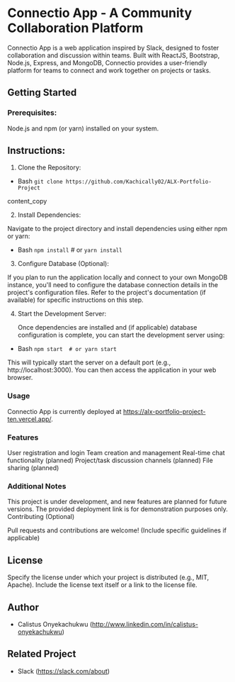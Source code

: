 # Connectio App - A Community Collaboration Platform
   Connectio App is a web application inspired by Slack, designed to foster collaboration and discussion within teams. Built with ReactJS, Bootstrap, Node.js, Express, and MongoDB, Connectio provides a user-friendly platform for teams to connect and work together on projects or tasks.

## Getting Started

### Prerequisites:

Node.js and npm (or yarn) installed on your system.
## Instructions:

1. Clone the Repository:

- Bash
`git clone https://github.com/Kachically02/ALX-Portfolio-Project`

content_copy

2. Install Dependencies:

Navigate to the project directory and install dependencies using either npm or yarn:

- Bash
`npm install`  # or `yarn install`


3. Configure Database (Optional):

  If you plan to run the application locally and connect to your own MongoDB instance, you'll need to configure the database connection details in the project's configuration files. Refer to the project's documentation (if available) for specific instructions on this step.

4. Start the Development Server:

   Once dependencies are installed and (if applicable) database configuration is complete, you can start the development server using:

- Bash
  `npm start  # or yarn start`

This will typically start the server on a default port (e.g., http://localhost:3000). You can then access the application in your web browser.


### Usage

Connectio App is currently deployed at https://alx-portfolio-project-ten.vercel.app/.

### Features 

User registration and login
Team creation and management
Real-time chat functionality (planned)
Project/task discussion channels (planned)
File sharing (planned)

### Additional Notes

This project is under development, and new features are planned for future versions.
The provided deployment link is for demonstration purposes only.
Contributing (Optional)

Pull requests and contributions are welcome! (Include specific guidelines if applicable)

## License

Specify the license under which your project is distributed (e.g., MIT, Apache). Include the license text itself or a link to the license file.


## Author

- Calistus Onyekachukwu (http://www.linkedin.com/in/calistus-onyekachukwu)

## Related Project

- Slack (https://slack.com/about)